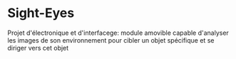 # Sight-Eyes
Projet d'électronique et d'interfacege: module amovible capable d'analyser les images de son environnement pour cibler un objet spécifique et se diriger vers cet objet

